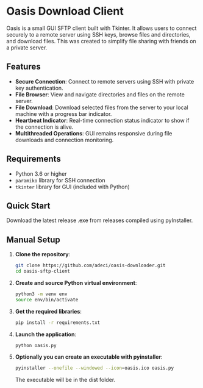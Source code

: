 # Oasis Download Client
Oasis is a small GUI SFTP client built with Tkinter. It allows users to connect securely to a remote server using SSH keys, browse files and directories, and download files. This was created to simplify file sharing with friends on a private server.

## Features

- **Secure Connection**: Connect to remote servers using SSH with private key authentication.
- **File Browser**: View and navigate directories and files on the remote server.
- **File Download**: Download selected files from the server to your local machine with a progress bar indicator.
- **Heartbeat Indicator**: Real-time connection status indicator to show if the connection is alive.
- **Multithreaded Operations**: GUI remains responsive during file downloads and connection monitoring.


## Requirements

- Python 3.6 or higher
- `paramiko` library for SSH connection
- `tkinter` library for GUI (included with Python)

## Quick Start

Download the latest release .exe from releases compiled using pyInstaller. 

## Manual Setup

1. **Clone the repository**:

    ```bash
    git clone https://github.com/adeci/oasis-downloader.git
    cd oasis-sftp-client
    ```
2. **Create and source Python virtual environment**:
    ```bash
    python3 -m venv env
    source env/bin/activate
    ```
3. **Get the required libraries**:
    ```bash
    pip install -r requirements.txt
    ```

4. **Launch the application**:
    ```bash
    python oasis.py
    ```

5. **Optionally you can create an executable with pyinstaller**:
    ```bash
    pyinstaller --onefile --windowed --icon=oasis.ico oasis.py
    ```
    The executable will be in the dist folder.
